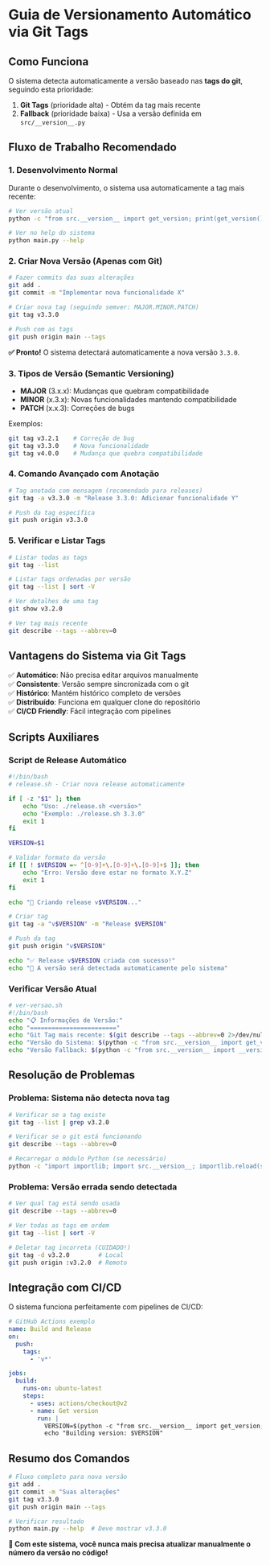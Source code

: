 # Guia de Versionamento Automático via Git Tags

## Como Funciona

O sistema detecta automaticamente a versão baseado nas **tags do git**, seguindo esta prioridade:

1. **Git Tags** (prioridade alta) - Obtém da tag mais recente
2. **Fallback** (prioridade baixa) - Usa a versão definida em `src/__version__.py`

## Fluxo de Trabalho Recomendado

### 1. Desenvolvimento Normal
Durante o desenvolvimento, o sistema usa automaticamente a tag mais recente:

```bash
# Ver versão atual
python -c "from src.__version__ import get_version; print(get_version())"

# Ver no help do sistema
python main.py --help
```

### 2. Criar Nova Versão (Apenas com Git)

```bash
# Fazer commits das suas alterações
git add .
git commit -m "Implementar nova funcionalidade X"

# Criar nova tag (seguindo semver: MAJOR.MINOR.PATCH)
git tag v3.3.0

# Push com as tags
git push origin main --tags
```

**✅ Pronto!** O sistema detectará automaticamente a nova versão `3.3.0`.

### 3. Tipos de Versão (Semantic Versioning)

- **MAJOR** (3.x.x): Mudanças que quebram compatibilidade
- **MINOR** (x.3.x): Novas funcionalidades mantendo compatibilidade
- **PATCH** (x.x.3): Correções de bugs

Exemplos:
```bash
git tag v3.2.1    # Correção de bug
git tag v3.3.0    # Nova funcionalidade 
git tag v4.0.0    # Mudança que quebra compatibilidade
```

### 4. Comando Avançado com Anotação

```bash
# Tag anotada com mensagem (recomendado para releases)
git tag -a v3.3.0 -m "Release 3.3.0: Adicionar funcionalidade Y"

# Push da tag específica
git push origin v3.3.0
```

### 5. Verificar e Listar Tags

```bash
# Listar todas as tags
git tag --list

# Listar tags ordenadas por versão
git tag --list | sort -V

# Ver detalhes de uma tag
git show v3.2.0

# Ver tag mais recente
git describe --tags --abbrev=0
```

## Vantagens do Sistema via Git Tags

✅ **Automático**: Não precisa editar arquivos manualmente  
✅ **Consistente**: Versão sempre sincronizada com o git  
✅ **Histórico**: Mantém histórico completo de versões  
✅ **Distribuído**: Funciona em qualquer clone do repositório  
✅ **CI/CD Friendly**: Fácil integração com pipelines  

## Scripts Auxiliares

### Script de Release Automático
```bash
#!/bin/bash
# release.sh - Criar nova release automaticamente

if [ -z "$1" ]; then
    echo "Uso: ./release.sh <versão>"
    echo "Exemplo: ./release.sh 3.3.0"
    exit 1
fi

VERSION=$1

# Validar formato da versão
if [[ ! $VERSION =~ ^[0-9]+\.[0-9]+\.[0-9]+$ ]]; then
    echo "Erro: Versão deve estar no formato X.Y.Z"
    exit 1
fi

echo "🚀 Criando release v$VERSION..."

# Criar tag
git tag -a "v$VERSION" -m "Release $VERSION"

# Push da tag
git push origin "v$VERSION"

echo "✅ Release v$VERSION criada com sucesso!"
echo "🔗 A versão será detectada automaticamente pelo sistema"
```

### Verificar Versão Atual
```bash
# ver-versao.sh
#!/bin/bash
echo "📋 Informações de Versão:"
echo "========================"
echo "Git Tag mais recente: $(git describe --tags --abbrev=0 2>/dev/null || echo 'Nenhuma')"
echo "Versão do Sistema: $(python -c "from src.__version__ import get_version; print(get_version())")"
echo "Versão Fallback: $(python -c "from src.__version__ import __version_fallback__; print(__version_fallback__)")"
```

## Resolução de Problemas

### Problema: Sistema não detecta nova tag
```bash
# Verificar se a tag existe
git tag --list | grep v3.2.0

# Verificar se o git está funcionando
git describe --tags --abbrev=0

# Recarregar o módulo Python (se necessário)
python -c "import importlib; import src.__version__; importlib.reload(src.__version__); from src.__version__ import get_version; print(get_version())"
```

### Problema: Versão errada sendo detectada
```bash
# Ver qual tag está sendo usada
git describe --tags --abbrev=0

# Ver todas as tags em ordem
git tag --list | sort -V

# Deletar tag incorreta (CUIDADO!)
git tag -d v3.2.0        # Local
git push origin :v3.2.0  # Remoto
```

## Integração com CI/CD

O sistema funciona perfeitamente com pipelines de CI/CD:

```yaml
# GitHub Actions exemplo
name: Build and Release
on:
  push:
    tags:
      - 'v*'

jobs:
  build:
    runs-on: ubuntu-latest
    steps:
      - uses: actions/checkout@v2
      - name: Get version
        run: |
          VERSION=$(python -c "from src.__version__ import get_version; print(get_version())")
          echo "Building version: $VERSION"
```

## Resumo dos Comandos

```bash
# Fluxo completo para nova versão
git add .
git commit -m "Suas alterações"
git tag v3.3.0
git push origin main --tags

# Verificar resultado
python main.py --help  # Deve mostrar v3.3.0
```

**🎯 Com este sistema, você nunca mais precisa atualizar manualmente o número da versão no código!** 